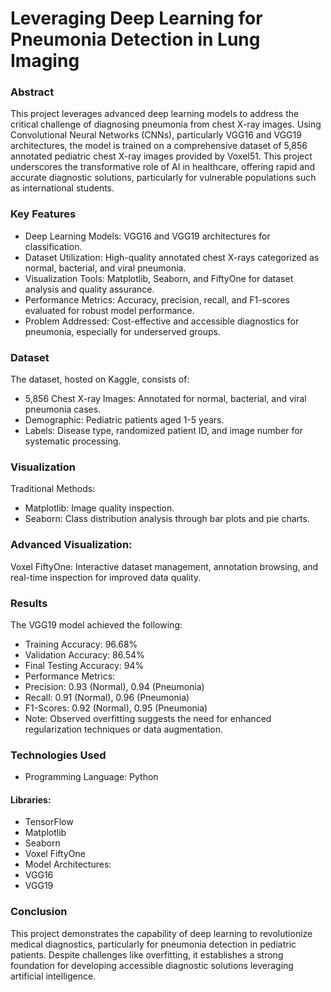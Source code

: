 # Leveraging Deep Learning for Pneumonia Detection in Lung Imaging

### Abstract
This project leverages advanced deep learning models to address the critical challenge of diagnosing pneumonia from chest X-ray images. Using Convolutional Neural Networks (CNNs), particularly VGG16 and VGG19 architectures, the model is trained on a comprehensive dataset of 5,856 annotated pediatric chest X-ray images provided by Voxel51. This project underscores the transformative role of AI in healthcare, offering rapid and accurate diagnostic solutions, particularly for vulnerable populations such as international students.

### Key Features
* Deep Learning Models: VGG16 and VGG19 architectures for classification.
* Dataset Utilization: High-quality annotated chest X-rays categorized as normal, bacterial, and viral pneumonia.
* Visualization Tools: Matplotlib, Seaborn, and FiftyOne for dataset analysis and quality assurance.
* Performance Metrics: Accuracy, precision, recall, and F1-scores evaluated for robust model performance.
* Problem Addressed: Cost-effective and accessible diagnostics for pneumonia, especially for underserved groups.

### Dataset
The dataset, hosted on Kaggle, consists of:
* 5,856 Chest X-ray Images: Annotated for normal, bacterial, and viral pneumonia cases.
* Demographic: Pediatric patients aged 1-5 years.
* Labels: Disease type, randomized patient ID, and image number for systematic processing.

### Visualization
Traditional Methods:
* Matplotlib: Image quality inspection.
* Seaborn: Class distribution analysis through bar plots and pie charts.

### Advanced Visualization:
Voxel FiftyOne: Interactive dataset management, annotation browsing, and real-time inspection for improved data quality.

### Results
The VGG19 model achieved the following:
* Training Accuracy: 96.68%
* Validation Accuracy: 86.54%
* Final Testing Accuracy: 94%
* Performance Metrics:
* Precision: 0.93 (Normal), 0.94 (Pneumonia)
* Recall: 0.91 (Normal), 0.96 (Pneumonia)
* F1-Scores: 0.92 (Normal), 0.95 (Pneumonia)
* Note: Observed overfitting suggests the need for enhanced regularization techniques or data augmentation.

### Technologies Used
* Programming Language: Python
#### Libraries:
* TensorFlow
* Matplotlib
* Seaborn
* Voxel FiftyOne
* Model Architectures:
* VGG16
* VGG19

### Conclusion
This project demonstrates the capability of deep learning to revolutionize medical diagnostics, particularly for pneumonia detection in pediatric patients. Despite challenges like overfitting, it establishes a strong foundation for developing accessible diagnostic solutions leveraging artificial intelligence.
